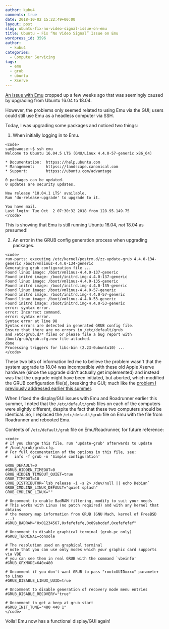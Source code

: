 ```yaml
---
author: kubu4
comments: true
date: 2018-10-02 15:22:49+00:00
layout: post
slug: ubuntu-fix-no-video-signal-issue-on-emu
title: Ubuntu – Fix “No Video Signal” Issue on Emu
wordpress_id: 3596
author:
  - kubu4
categories:
  - Computer Servicing
tags:
  - emu
  - grub
  - ubuntu
  - Xserve
---
```


[An issue with Emu](httpss://github.com/RobertsLab/resources/issues/376) cropped up a few weeks ago that was seemingly caused by upgrading from Ubuntu 16.04 to 18.04.

However, the problems only seemed related to using Emu via the GUI; users could still use Emu as a headless computer via SSH.

Today, I was upgrading some packages and noticed two things:





  1. When initially logging in to Emu.


    
    <code>
    sam@swoose:~$ ssh emu
    Welcome to Ubuntu 16.04.5 LTS (GNU/Linux 4.4.0-57-generic x86_64)
    
    * Documentation:  httpss://help.ubuntu.com
    * Management:     httpss://landscape.canonical.com
    * Support:        httpss://ubuntu.com/advantage
    
    0 packages can be updated.
    0 updates are security updates.
    
    New release '18.04.1 LTS' available.
    Run 'do-release-upgrade' to upgrade to it.
    
    You have mail.
    Last login: Tue Oct  2 07:30:32 2018 from 128.95.149.75
    </code>



This is showing that Emu is still running Ubuntu 16.04, _not_ 18.04 as presumed!



  2. An error in the GRUB config generation process when upgrading packages.





    
    <code>
    run-parts: executing /etc/kernel/postrm.d/zz-update-grub 4.4.0-134-generic /boot/vmlinuz-4.4.0-134-generic
    Generating grub configuration file ...
    Found linux image: /boot/vmlinuz-4.4.0-137-generic
    Found initrd image: /boot/initrd.img-4.4.0-137-generic
    Found linux image: /boot/vmlinuz-4.4.0-135-generic
    Found initrd image: /boot/initrd.img-4.4.0-135-generic
    Found linux image: /boot/vmlinuz-4.4.0-57-generic
    Found initrd image: /boot/initrd.img-4.4.0-57-generic
    Found linux image: /boot/vmlinuz-4.4.0-53-generic
    Found initrd image: /boot/initrd.img-4.4.0-53-generic
    error: syntax error.
    error: Incorrect command.
    error: syntax error.
    Syntax error at line 98
    Syntax errors are detected in generated GRUB config file.
    Ensure that there are no errors in /etc/default/grub
    and /etc/grub.d/* files or please file a bug report with
    /boot/grub/grub.cfg.new file attached.
    done
    Processing triggers for libc-bin (2.23-0ubuntu10) ...
    </code>





These two bits of information led me to believe the problem wasn't that the system upgrade to 18.04 was incompatible with these old Apple Xserve hardware (since the upgrade didn't actually get implemented) and instead was that the upgrade might have been initiated, but aborted, which modified the GRUB configuration file(s), breaking the GUI; much like the [problem I previously addressed earlier this summer](2018/07/05/ubuntu-fix-no-video-signal-issue-on-emuroadrunner.html).

When I fixed the display/GUI issues with Emu and Roadrunner earlier this summer, I noted that the `/etc/default/grub` files on each of the computers were slightly different, despite the fact that these two computers should be identical. So, I replaced the `/etc/default/grub` file on Emu with the file from Roadrunner and rebooted Emu.

Contents of `/etc/default/grub` file on Emu/Roadrunner, for future reference:


    
    <code>
    # If you change this file, run 'update-grub' afterwards to update
    # /boot/grub/grub.cfg.
    # For full documentation of the options in this file, see:
    #   info -f grub -n 'Simple configuration'
    
    GRUB_DEFAULT=0
    #GRUB_HIDDEN_TIMEOUT=0
    GRUB_HIDDEN_TIMEOUT_QUIET=true
    GRUB_TIMEOUT=10
    GRUB_DISTRIBUTOR=`lsb_release -i -s 2> /dev/null || echo Debian`
    GRUB_CMDLINE_LINUX_DEFAULT="quiet splash"
    GRUB_CMDLINE_LINUX=""
    
    # Uncomment to enable BadRAM filtering, modify to suit your needs
    # This works with Linux (no patch required) and with any kernel that obtains
    # the memory map information from GRUB (GNU Mach, kernel of FreeBSD ...)
    #GRUB_BADRAM="0x01234567,0xfefefefe,0x89abcdef,0xefefefef"
    
    # Uncomment to disable graphical terminal (grub-pc only)
    #GRUB_TERMINAL=console
    
    # The resolution used on graphical terminal
    # note that you can use only modes which your graphic card supports via VBE
    # you can see them in real GRUB with the command `vbeinfo'
    #GRUB_GFXMODE=640x480
    
    # Uncomment if you don't want GRUB to pass "root=UUID=xxx" parameter to Linux
    #GRUB_DISABLE_LINUX_UUID=true
    
    # Uncomment to disable generation of recovery mode menu entries
    #GRUB_DISABLE_RECOVERY="true"
    
    # Uncomment to get a beep at grub start
    #GRUB_INIT_TUNE="480 440 1"
    </code>



Voila! Emu now has a functional display/GUI again!
